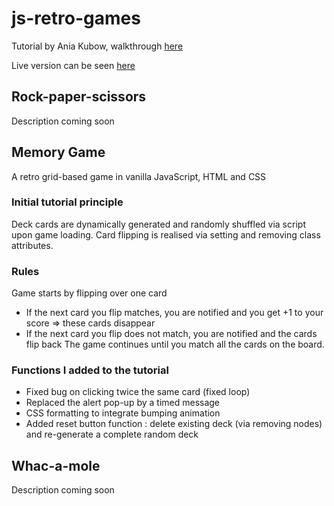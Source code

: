 # js-retro-games

Tutorial by Ania Kubow, walkthrough [here](https://www.youtube.com/watch?v=ec8vSKJuZTk)

Live version can be seen [here](https://melladoma.github.io/js-retro-games/)

## Rock-paper-scissors

Description coming soon

## Memory Game

A retro grid-based game in vanilla JavaScript, HTML and CSS

### Initial tutorial principle

Deck cards are dynamically generated and randomly shuffled via script upon game loading. Card flipping is realised via setting and removing class attributes.

### Rules

Game starts by flipping over one card

- If the next card you flip matches, you are notified and you get +1 to your score => these cards disappear
- If the next card you flip does not match, you are notified and the cards flip back
  The game continues until you match all the cards on the board.

### Functions I added to the tutorial

- Fixed bug on clicking twice the same card (fixed loop)
- Replaced the alert pop-up by a timed message
- CSS formatting to integrate bumping animation
- Added reset button function : delete existing deck (via removing nodes) and re-generate a complete random deck

## Whac-a-mole

Description coming soon
